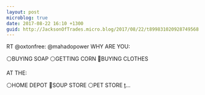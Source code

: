 ```yaml
---
layout: post
microblog: true
date: 2017-08-22 16:10 +1300
guid: http://JacksonOfTrades.micro.blog/2017/08/22/t899831020928749568.html
---
```

RT @oxtonfree: @mahadopower WHY ARE YOU:

⚪BUYING SOAP
⚪GETTING CORN
🔘BUYING CLOTHES

AT THE:

⚪HOME DEPOT
🔘SOUP STORE
⚪PET STORE [t](https://t)…
